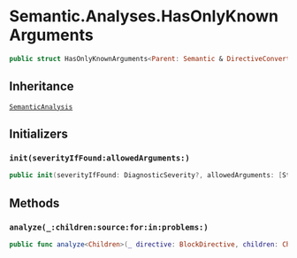 # Semantic.Analyses.HasOnlyKnownArguments

``` swift
public struct HasOnlyKnownArguments<Parent: Semantic & DirectiveConvertible>: SemanticAnalysis 
```

## Inheritance

[`SemanticAnalysis`](/SemanticAnalysis)

## Initializers

### `init(severityIfFound:allowedArguments:)`

``` swift
public init(severityIfFound: DiagnosticSeverity?, allowedArguments: [String]) 
```

## Methods

### `analyze(_:children:source:for:in:problems:)`

``` swift
public func analyze<Children>(_ directive: BlockDirective, children: Children, source: URL?, for bundle: DocumentationBundle, in context: DocumentationContext, problems: inout [Problem]) -> [String: Markdown.DirectiveArgument] where Children: Sequence, Children.Element == Markup 
```
